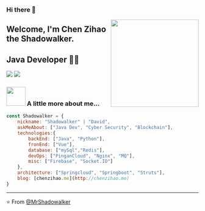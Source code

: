 ### Hi there 👋

<!--
**MrShadowalker/MrShadowalker** is a ✨ _special_ ✨ repository because its `README.md` (this file) appears on your GitHub profile.

Here are some ideas to get you started:

- 🔭 I’m currently working on ...
- 🌱 I’m currently learning ...
- 👯 I’m looking to collaborate on ...
- 🤔 I’m looking for help with ...
- 💬 Ask me about ...
- 📫 How to reach me: ...
- 😄 Pronouns: ...
- ⚡ Fun fact: ...
-->


<img align='right' src="https://media.giphy.com/media/M9gbBd9nbDrOTu1Mqx/giphy.gif" width="230">

## Welcome, I'm Chen Zihao the Shadowalker. 
## Java Developer 👨‍💻

[![](https://img.shields.io/badge/LinkedIn-ashrafkm-blue)](https://www.linkedin.com/in/shadowalker/)
[![](https://img.shields.io/badge/Gmail-ashrafkm010%40gmail.com-red)](mailto:mr.shadowalker@foxmail.com)


### <img src="https://media.giphy.com/media/VgCDAzcKvsR6OM0uWg/giphy.gif" width="50"> A little more about me...  

```javascript
const Shadowalker = {
    nickname: "Shadowalker" | "David",
    askMeAbout: ["Java Dev", "Cyber Security", "Blockchain"],
    technologies:{
        backEnd: ["Java", "Python"],
        fronEnd: ["Vue"],
        database: ["mySql","Redis"],
        devOps: ["PinganCloud", "Nginx", "MQ"],
        misc: ["Firebase", "Socket.IO"]
    },
    architecture: ["Springcloud", "Springboot", "Struts"],
    blog: [chenzihao.me](http://chenzihao.me)
}
```

---
⭐️ From [@MrShadowalker](https://github.com/MrShadowalker)
